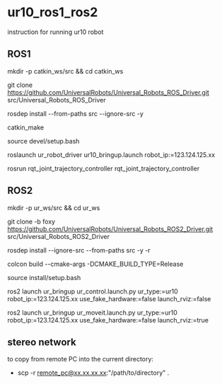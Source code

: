 # ur10_ros1_ros2
instruction for running ur10 robot


## ROS1

mkdir -p catkin_ws/src && cd catkin_ws

git clone https://github.com/UniversalRobots/Universal_Robots_ROS_Driver.git src/Universal_Robots_ROS_Driver

rosdep install --from-paths src --ignore-src -y

catkin_make

source devel/setup.bash

roslaunch ur_robot_driver ur10_bringup.launch robot_ip:=123.124.125.xx

rosrun rqt_joint_trajectory_controller rqt_joint_trajectory_controller


## ROS2

mkdir -p ur_ws/src && cd ur_ws

git clone -b foxy https://github.com/UniversalRobots/Universal_Robots_ROS2_Driver.git src/Universal_Robots_ROS2_Driver

rosdep install --ignore-src --from-paths src -y -r

colcon build --cmake-args -DCMAKE_BUILD_TYPE=Release

source install/setup.bash

ros2 launch ur_bringup ur_control.launch.py ur_type:=ur10 robot_ip:=123.124.125.xx use_fake_hardware:=false launch_rviz:=false

ros2 launch ur_bringup ur_moveit.launch.py ur_type:=ur10 robot_ip:=123.124.125.xx use_fake_hardware:=false launch_rviz:=true





## stereo network

to copy from remote PC into the current directory:

- scp -r remote_pc@xx.xx.xx.xx:"/path/to/directory" .







